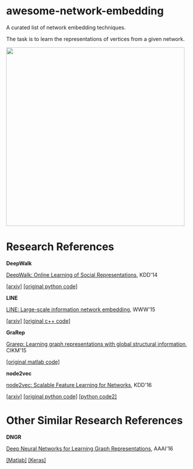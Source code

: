# awesome-network-embedding
A curated list of network embedding techniques.

The task is to learn the representations of vertices from a given network.

<img src="https://github.com/chihming/awesome-network-embedding/raw/master/pic/network_embedding.jpeg" width="480">

# Research References

**DeepWalk**

[DeepWalk: Online Learning of Social Representations](http://dl.acm.org/citation.cfm?id=2623732), KDD'14

[[arxiv]](https://arxiv.org/abs/1403.6652) [[original python code]](https://github.com/phanein/deepwalk)

**LINE**

[LINE: Large-scale information network embedding](http://dl.acm.org/citation.cfm?id=2741093), WWW'15

[[arxiv]](https://arxiv.org/abs/1503.03578) [[original c++ code]](https://github.com/tangjianpku/LINE)

**GraRep**

[Grarep: Learning graph representations with global structural information](http://dl.acm.org/citation.cfm?id=2806512), CIKM'15

[[original matlab code]](https://github.com/ShelsonCao/GraRep)

**node2vec**

[node2vec: Scalable Feature Learning for Networks](http://dl.acm.org/citation.cfm?id=2939672.2939754), KDD'16

[[arxiv]](https://arxiv.org/abs/1607.00653) [[original python code]](https://github.com/aditya-grover/node2vec)
[[python code2]](https://github.com/apple2373/node2vec)

# Other Similar Research References

**DNGR**

[Deep Neural Networks for Learning Graph Representations](http://www.aaai.org/ocs/index.php/AAAI/AAAI16/paper/view/12423), AAAI'16

[[Matlab]](https://github.com/ShelsonCao/DNGR) [[Keras]](https://github.com/MdAsifKhan/DNGR-Keras)

